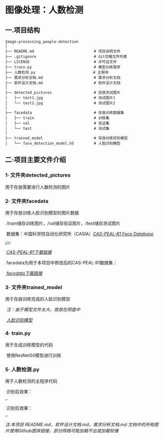 # 图像处理：人数检测

## 一.项目结构

``````
Image-processing_people-detection
│
├── README.md                           # 项目说明文件
├── .gitignore                          # Git忽略文件列表
├── LICENSE                             # 许可证文件
├── train.py                            # 模型训练程序
├── 人数检测.py                          # 主程序
├── 需求分析文档.md                       # 需求分析文档
├── 软件设计文档.md                       # 软件设计文档
│
├── detected_pictures                   # 存放测试图片
│   ├── test1.jpg                       # 测试图片1
│   └── test2.jpg                       # 测试图片2
│
├── facedata                            # 存放训练数据集
│   ├── train                           # 训练集
│   ├── val                             # 验证集
│   └── test                            # 测试集
│
├── trained_model                       # 存放训练好的模型
│   └── face_detection_model.h5         # 人脸识别模型
``````

## 二·项目主要文件介绍

### 1· 文件夹detected_pictures

用于存放需要进行人数检测的图片



### 2· 文件夹facedata

用于存放训练人脸识别模型的图片数据

​	/train储存训练图片，/val储存验证图片，/test储存测试图片



​	数据集：中国科学院自动化研究所（CASIA）*[CAS-PEAL-R1 Face Database](http://www.jdl.link/peal/)*

<img src="https://raw.githubusercontent.com/NaiHeeeee/TyporaImg/main/Img/202306051133581.png" alt="2" style="zoom: 67%;" />

​		*[CAS-PEAL-R1下载链接](https://pan.baidu.com/s/1trlF2Fk6-qaZLdQn1mw4Jw?pwd=969c)*

​	facedata为用于本项目中修改后的CAS-PEAL-R1数据集：

​		*[facedata下载链接](https://pan.baidu.com/s/1JP3Jn3HAjjjvz0X_rePLdQ?pwd=is3n)*



### 3· 文件夹trained_model

用于存放训练完成的人脸识别模型

​	*注：由于模型文件太大，故放在网盘中*

​		*[人脸识别模型](https://pan.baidu.com/s/1_bSI5qoxfSUXSnpozUnOvQ?pwd=yh8h)*



### 4· train.py

用于生成训练模型的代码

​	使用ResNet50模型进行训练



### 5· 人数检测.py

用于人数检测的主程序代码

​	识别前效果：

<img src="https://raw.githubusercontent.com/NaiHeeeee/TyporaImg/main/Img/202306051133893.png" alt="3" style="zoom: 33%;" />

​	识别后效果：

<img src="https://raw.githubusercontent.com/NaiHeeeee/TyporaImg/main/Img/202306051133227.png" alt="4" style="zoom: 33%;" />







*注:本项目 README.md，软件设计文档.md，需求分析文档.md 文档中的所有图片使用Github图床链接，部分网络可能加载不出或加载较慢*
